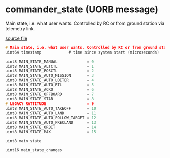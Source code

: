 # commander_state (UORB message)

Main state, i.e. what user wants. Controlled by RC or from ground station via telemetry link.

[source file](https://github.com/PX4/PX4-Autopilot/blob/master/msg/commander_state.msg)

```c
# Main state, i.e. what user wants. Controlled by RC or from ground station via telemetry link.
uint64 timestamp			# time since system start (microseconds)

uint8 MAIN_STATE_MANUAL             = 0
uint8 MAIN_STATE_ALTCTL             = 1
uint8 MAIN_STATE_POSCTL             = 2
uint8 MAIN_STATE_AUTO_MISSION       = 3
uint8 MAIN_STATE_AUTO_LOITER        = 4
uint8 MAIN_STATE_AUTO_RTL           = 5
uint8 MAIN_STATE_ACRO               = 6
uint8 MAIN_STATE_OFFBOARD           = 7
uint8 MAIN_STATE_STAB               = 8
# LEGACY RATTITUDE                  = 9
uint8 MAIN_STATE_AUTO_TAKEOFF       = 10
uint8 MAIN_STATE_AUTO_LAND          = 11
uint8 MAIN_STATE_AUTO_FOLLOW_TARGET = 12
uint8 MAIN_STATE_AUTO_PRECLAND      = 13
uint8 MAIN_STATE_ORBIT              = 14
uint8 MAIN_STATE_MAX                = 15

uint8 main_state

uint16 main_state_changes

```
